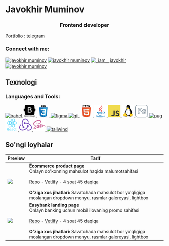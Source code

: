 # Javokhir Muminov

<h3 align="center">Frontend developer</h3>

 [Portfolio](https://frontendtester.uz) :
 [telegram](https://t.me/iam_javokhirdev)


<h3 align="left">Connect with me:</h3>
<p align="left">
<a href="https://linkedin.com/in/javokhir muminov" target="blank"><img align="center" src="https://raw.githubusercontent.com/rahuldkjain/github-profile-readme-generator/master/src/images/icons/Social/linked-in-alt.svg" alt="javokhir muminov" height="30" width="40" /></a>
<a href="https://fb.com/javokhir muminov" target="blank"><img align="center" src="https://raw.githubusercontent.com/rahuldkjain/github-profile-readme-generator/master/src/images/icons/Social/facebook.svg" alt="javokhir muminov" height="30" width="40" /></a>
<a href="https://instagram.com/_iam__javokhir" target="blank"><img align="center" src="https://raw.githubusercontent.com/rahuldkjain/github-profile-readme-generator/master/src/images/icons/Social/instagram.svg" alt="_iam__javokhir" height="30" width="40" /></a>
<a href="https://www.youtube.com/c/javokhir muminov" target="blank"><img align="center" src="https://raw.githubusercontent.com/rahuldkjain/github-profile-readme-generator/master/src/images/icons/Social/youtube.svg" alt="javokhir muminov" height="30" width="40" /></a>
</p>


##  Texnologi
<h3 align="left">Languages and Tools:</h3>
<p align="left"> <a href="https://babeljs.io/" target="_blank" rel="noreferrer"> <img src="https://www.vectorlogo.zone/logos/babeljs/babeljs-icon.svg" alt="babel" width="40" height="40"/> </a> <a href="https://getbootstrap.com" target="_blank" rel="noreferrer"> <img src="https://raw.githubusercontent.com/devicons/devicon/master/icons/bootstrap/bootstrap-plain-wordmark.svg" alt="bootstrap" width="40" height="40"/> </a> <a href="https://www.w3schools.com/css/" target="_blank" rel="noreferrer"> <img src="https://raw.githubusercontent.com/devicons/devicon/master/icons/css3/css3-original-wordmark.svg" alt="css3" width="40" height="40"/> </a> <a href="https://www.figma.com/" target="_blank" rel="noreferrer"> <img src="https://www.vectorlogo.zone/logos/figma/figma-icon.svg" alt="figma" width="40" height="40"/> </a> <a href="https://git-scm.com/" target="_blank" rel="noreferrer"> <img src="https://www.vectorlogo.zone/logos/git-scm/git-scm-icon.svg" alt="git" width="40" height="40"/> </a> <a href="https://www.w3.org/html/" target="_blank" rel="noreferrer"> <img src="https://raw.githubusercontent.com/devicons/devicon/master/icons/html5/html5-original-wordmark.svg" alt="html5" width="40" height="40"/> </a> <a href="https://www.java.com" target="_blank" rel="noreferrer"> <img src="https://raw.githubusercontent.com/devicons/devicon/master/icons/java/java-original.svg" alt="java" width="40" height="40"/> </a> <a href="https://developer.mozilla.org/en-US/docs/Web/JavaScript" target="_blank" rel="noreferrer"> <img src="https://raw.githubusercontent.com/devicons/devicon/master/icons/javascript/javascript-original.svg" alt="javascript" width="40" height="40"/> </a> <a href="https://www.linux.org/" target="_blank" rel="noreferrer"> <img src="https://raw.githubusercontent.com/devicons/devicon/master/icons/linux/linux-original.svg" alt="linux" width="40" height="40"/> </a> <a href="https://www.photoshop.com/en" target="_blank" rel="noreferrer"> <img src="https://raw.githubusercontent.com/devicons/devicon/master/icons/photoshop/photoshop-line.svg" alt="photoshop" width="40" height="40"/> </a> <a href="https://pugjs.org" target="_blank" rel="noreferrer"> <img src="https://cdn.worldvectorlogo.com/logos/pug.svg" alt="pug" width="40" height="40"/> </a> <a href="https://reactjs.org/" target="_blank" rel="noreferrer"> <img src="https://raw.githubusercontent.com/devicons/devicon/master/icons/react/react-original-wordmark.svg" alt="react" width="40" height="40"/> </a> <a href="https://redux.js.org" target="_blank" rel="noreferrer"> <img src="https://raw.githubusercontent.com/devicons/devicon/master/icons/redux/redux-original.svg" alt="redux" width="40" height="40"/> </a> <a href="https://sass-lang.com" target="_blank" rel="noreferrer"> <img src="https://raw.githubusercontent.com/devicons/devicon/master/icons/sass/sass-original.svg" alt="sass" width="40" height="40"/> </a> <a href="https://tailwindcss.com/" target="_blank" rel="noreferrer"> <img src="https://www.vectorlogo.zone/logos/tailwindcss/tailwindcss-icon.svg" alt="tailwind" width="40" height="40"/> </a> <a href="https://www.adobe.com/products/xd.html" target="_blank" rel="noreferrer">  </a> </p>


## So'ngi loyhalar

| Preview  |  Tarif  |
|---|---|
| <img src="https://www.frontendmentor.io/_next/image?url=https%3A%2F%2Fres.cloudinary.com%2Fdz209s6jk%2Fimage%2Fupload%2Fv1633619397%2FChallenges%2Ffhzpdnabrek50hvhftnl.jpg&w=384&q=75" width="250"/>  | **Ecommerce product page** <br>Onlayn do'konning mahsulot haqida malumotsahifasi <br></br>  <a href="https://github.com/javokhirMuminov/ecommerce-product-page">Repo</a> - <a href="https://magical-parfait-207c06.netlify.app/" target="_blank">Vetlify</a> - 4 soat 45 daqiqa <br><br> **O'ziga xos jihatlari:** Savatchada mahsulot bor yo'qligiga moslangan dropdown menyu, rasmlar galereyasi, lightbox
|<img src="https://www.frontendmentor.io/_next/image?url=https%3A%2F%2Fres.cloudinary.com%2Fdz209s6jk%2Fimage%2Fupload%2Fv1583427479%2FChallenges%2Fo4iyywkwjc31epcmsmyo.jpg&w=384&q=75" width="250"/> |**Easybank landing page** <br>Onlayn banking uchun mobil ilovaning promo sahifasi <br></br>  <a href="https://github.com/javokhirMuminov/ecommerce-product-page">Repo</a> - <a href="https://magical-parfait-207c06.netlify.app/" target="_blank">Vetlify</a> - 4 soat 45 daqiqa <br><br> **O'ziga xos jihatlari:** Savatchada mahsulot bor yo'qligiga moslangan dropdown menyu, rasmlar galereyasi, lightbox   |
